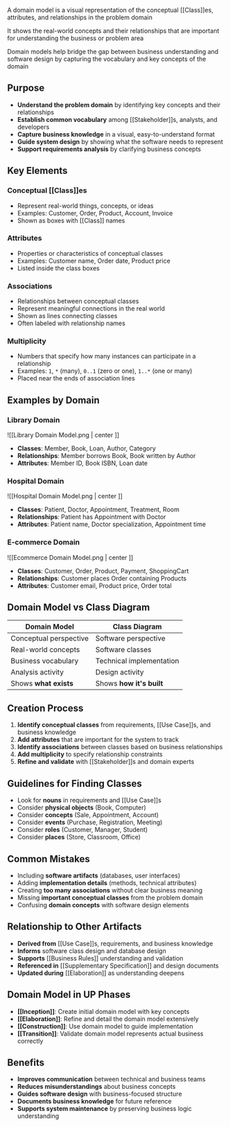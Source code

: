 A domain model is a visual representation of the conceptual [[Class]]es, attributes, and relationships in the problem domain

It shows the real-world concepts and their relationships that are important for understanding the business or problem area

Domain models help bridge the gap between business understanding and software design by capturing the vocabulary and key concepts of the domain

## Purpose

- **Understand the problem domain** by identifying key concepts and their relationships
- **Establish common vocabulary** among [[Stakeholder]]s, analysts, and developers  
- **Capture business knowledge** in a visual, easy-to-understand format
- **Guide system design** by showing what the software needs to represent
- **Support requirements analysis** by clarifying business concepts

## Key Elements

### Conceptual [[Class]]es
- Represent real-world things, concepts, or ideas
- Examples: Customer, Order, Product, Account, Invoice
- Shown as boxes with [[Class]] names

### Attributes
- Properties or characteristics of conceptual classes
- Examples: Customer name, Order date, Product price
- Listed inside the class boxes

### Associations
- Relationships between conceptual classes
- Represent meaningful connections in the real world
- Shown as lines connecting classes
- Often labeled with relationship names

### Multiplicity
- Numbers that specify how many instances can participate in a relationship
- Examples: `1`, `*` (many), `0..1` (zero or one), `1..*` (one or many)
- Placed near the ends of association lines

## Examples by Domain

### Library Domain

![[Library Domain Model.png | center ]]

- **Classes**: Member, Book, Loan, Author, Category
- **Relationships**: Member borrows Book, Book written by Author
- **Attributes**: Member ID, Book ISBN, Loan date

### Hospital Domain  

![[Hospital Domain Model.png | center ]]

- **Classes**: Patient, Doctor, Appointment, Treatment, Room
- **Relationships**: Patient has Appointment with Doctor
- **Attributes**: Patient name, Doctor specialization, Appointment time

### E-commerce Domain

![[Ecommerce Domain Model.png | center ]]

- **Classes**: Customer, Order, Product, Payment, ShoppingCart
- **Relationships**: Customer places Order containing Products
- **Attributes**: Customer email, Product price, Order total

## Domain Model vs Class Diagram

| Domain Model | Class Diagram |
|--------------|---------------|
| Conceptual perspective | Software perspective |
| Real-world concepts | Software classes |
| Business vocabulary | Technical implementation |
| Analysis activity | Design activity |
| Shows **what exists** | Shows **how it's built** |

## Creation Process

1. **Identify conceptual classes** from requirements, [[Use Case]]s, and business knowledge
2. **Add attributes** that are important for the system to track
3. **Identify associations** between classes based on business relationships
4. **Add multiplicity** to specify relationship constraints
5. **Refine and validate** with [[Stakeholder]]s and domain experts

## Guidelines for Finding Classes

- Look for **nouns** in requirements and [[Use Case]]s
- Consider **physical objects** (Book, Computer)
- Consider **concepts** (Sale, Appointment, Account)
- Consider **events** (Purchase, Registration, Meeting)
- Consider **roles** (Customer, Manager, Student)
- Consider **places** (Store, Classroom, Office)

## Common Mistakes

- Including **software artifacts** (databases, user interfaces)
- Adding **implementation details** (methods, technical attributes)
- Creating **too many associations** without clear business meaning
- Missing **important conceptual classes** from the problem domain
- Confusing **domain concepts** with software design elements

## Relationship to Other Artifacts

- **Derived from** [[Use Case]]s, requirements, and business knowledge
- **Informs** software class design and database design
- **Supports** [[Business Rules]] understanding and validation
- **Referenced in** [[Supplementary Specification]] and design documents
- **Updated during** [[Elaboration]] as understanding deepens

## Domain Model in UP Phases

- **[[Inception]]**: Create initial domain model with key concepts
- **[[Elaboration]]**: Refine and detail the domain model extensively  
- **[[Construction]]**: Use domain model to guide implementation
- **[[Transition]]**: Validate domain model represents actual business correctly

## Benefits

- **Improves communication** between technical and business teams
- **Reduces misunderstandings** about business concepts
- **Guides software design** with business-focused structure
- **Documents business knowledge** for future reference
- **Supports system maintenance** by preserving business logic understanding
